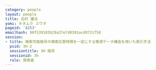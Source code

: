 ```yaml
---
category: people
layout: people
title: 北村 優汰
yomi: キタムラ ユウタ
pageid: '4253'
emailhash: 90f539103b29a37e7d8391acd0731f50
session:
- title: 検索可能暗号の検索応答時間を一定にする簡潔データ構造を用いた索引手法
  psid: 3H-2
  sessiontitle: 3H 暗号
  sessionid: 3h
  role: 発表者
---
```

